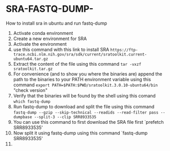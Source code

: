 # SRA-FASTQ-DUMP-
How to install sra in ubuntu and run fastq-dump
1. Activate conda environment
2. Create a new environment for SRA
3. Activate the environment
4. use this command with this link to install SRA `https://ftp-trace.ncbi.nlm.nih.gov/sra/sdk/current/sratoolkit.current-ubuntu64.tar.gz`
5. Extract the content of the file using this command `tar -vxzf sratoolkit.tar.gz`
6. For convenience (and to show you where the binaries are) append the path to the binaries to your PATH environment variable using this command `export PATH=$PATH:$PWD/sratoolkit.3.0.10-ubuntu64/bin`  "check version"
7. Verify that the binaries will be found by the shell using this comand `which fastq-dump`
8. Run fastq-dump to download and split the file using this command `fastq-dump --gzip --skip-technical --readids --read-filter pass --dumpbase --split-3 --clip SRR8933535`
9. You can use this command to first download the SRA file first `prefetch SRR8933535'
10. Now split it using fastq-dump using this command `fastq-dump SRR8933535'
11. 
